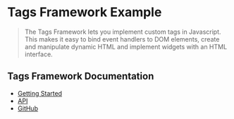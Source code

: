# Tags Framework Example

> The Tags Framework lets you implement custom tags in Javascript. This makes it easy to bind event handlers to DOM elements, create and manipulate dynamic HTML and implement widgets with an HTML interface.

## Tags Framework Documentation

* [Getting Started](http://randomsoftwareideas.com/tags.html)
* [API](http://randomsoftwareideas.com/tags-framework/tags/docs/jsdocs/index.html)
* [GitHub](https://github.com/matt-thompson/tags-framework)

